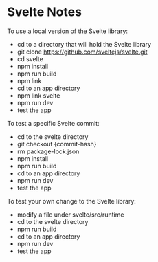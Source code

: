 # Svelte Notes

To use a local version of the Svelte library:

- cd to a directory that will hold the Svelte library
- git clone https://github.com/sveltejs/svelte.git
- cd svelte
- npm install
- npm run build
- npm link
- cd to an app directory
- npm link svelte
- npm run dev
- test the app

To test a specific Svelte commit:
- cd to the svelte directory
- git checkout {commit-hash}
- rm package-lock.json
- npm install
- npm run build
- cd to an app directory
- npm run dev
- test the app

To test your own change to the Svelte library:
- modify a file under svelte/src/runtime
- cd to the svelte directory
- npm run build
- cd to an app directory
- npm run dev
- test the app

